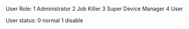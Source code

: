 User Role:
1 Administrator
2 Job Killer
3 Super Device Manager
4 User

User status:
0 normal
1 disable